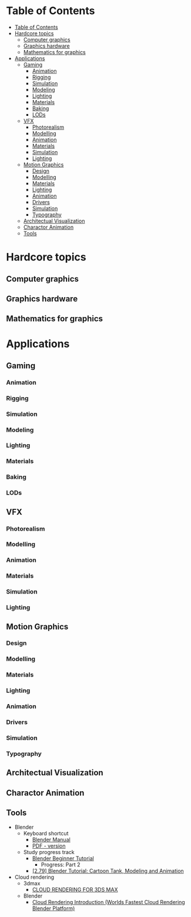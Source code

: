 # Table of Contents
- [Table of Contents](#table-of-contents)
- [Hardcore topics](#hardcore-topics)
  - [Computer graphics](#computer-graphics)
  - [Graphics hardware](#graphics-hardware)
  - [Mathematics for graphics](#mathematics-for-graphics)
- [Applications](#applications)
  - [Gaming](#gaming)
    - [Animation](#animation)
    - [Rigging](#rigging)
    - [Simulation](#simulation)
    - [Modeling](#modeling)
    - [Lighting](#lighting)
    - [Materials](#materials)
    - [Baking](#baking)
    - [LODs](#lods)
  - [VFX](#vfx)
    - [Photorealism](#photorealism)
    - [Modelling](#modelling)
    - [Animation](#animation-1)
    - [Materials](#materials-1)
    - [Simulation](#simulation-1)
    - [Lighting](#lighting-1)
  - [Motion Graphics](#motion-graphics)
    - [Design](#design)
    - [Modelling](#modelling-1)
    - [Materials](#materials-2)
    - [Lighting](#lighting-2)
    - [Animation](#animation-2)
    - [Drivers](#drivers)
    - [Simulation](#simulation-2)
    - [Typography](#typography)
  - [Architectual Visualization](#architectual-visualization)
  - [Charactor Animation](#charactor-animation)
  - [Tools](#tools)

# Hardcore topics
## Computer graphics
## Graphics hardware
## Mathematics for graphics

# Applications

## Gaming
### Animation
### Rigging
### Simulation
### Modeling
### Lighting
### Materials
### Baking
### LODs

## VFX 
### Photorealism
### Modelling
### Animation
### Materials
### Simulation
### Lighting

## Motion Graphics
### Design
### Modelling
### Materials
### Lighting
### Animation
### Drivers
### Simulation
### Typography


## Architectual Visualization

## Charactor Animation

## Tools
- Blender
  - Keyboard shortcut
    - [Blender Manual](https://docs.blender.org/manual/en/latest/interface/keymap/introduction.html)
    - [PDF - version](https://download.blender.org/documentation/BlenderHotkeyReference.pdf)
  - Study progress track
    - [Blender Beginner Tutorial](https://www.youtube.com/watch?v=TPrnSACiTJ4)
      - Progress: Part 2
    - [[2.79] Blender Tutorial: Cartoon Tank, Modeling and Animation](https://www.youtube.com/watch?v=UIpGXKFf9XM)
- Cloud rendering 
  - 3dmax
    - [CLOUD RENDERING FOR 3DS MAX](https://www.chaosgroup.com/cloud/3ds-max)
  - Blender
    - [Cloud Rendering Introduction (Worlds Fastest Cloud Rendering Blender Platform)](https://www.youtube.com/watch?v=eyZFpT7qx-c)
